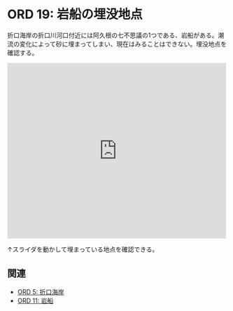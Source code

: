 # ORD 19: 岩船の埋没地点

<!-- toc -->

折口海岸の折口川河口付近には阿久根の七不思議の1つである、岩船がある。潮流の変化によって砂に埋まってしまい、現在はみることはできない。埋没地点を確認する。

<iframe frameborder="0" scrolling="no" marginheight="0" marginwidth="0" width="500" height="400" src="https://maps.gsi.go.jp/?hc=hic#18/32.060196/130.207662/&base=ort&ls=ort&disp=1&vs=c1g1j0h0k0l0u0t0z0r0s1m0f1&vs2=f1&sync=1&ls2=ort%7Cgsi-compare-photo&blend2=0&disp2=11"></iframe>

↑スライダを動かして埋まっている地点を確認できる。

## 関連

- [ORD 5: 折口海岸](./202501010005_5.md)
- [ORD 11: 岩船](./202501010011_11.md)
